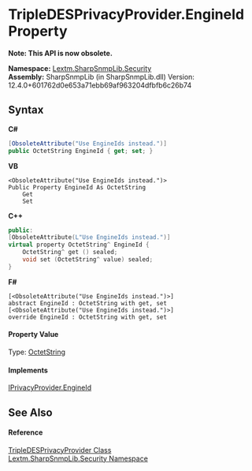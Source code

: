 # TripleDESPrivacyProvider.EngineId Property 
 

**Note: This API is now obsolete.**

**Namespace:**&nbsp;<a href="N_Lextm_SharpSnmpLib_Security">Lextm.SharpSnmpLib.Security</a><br />**Assembly:**&nbsp;SharpSnmpLib (in SharpSnmpLib.dll) Version: 12.4.0+601762d0e653a71ebb69af963204dfbfb6c26b74

## Syntax

**C#**<br />
``` C#
[ObsoleteAttribute("Use EngineIds instead.")]
public OctetString EngineId { get; set; }
```

**VB**<br />
``` VB
<ObsoleteAttribute("Use EngineIds instead.")>
Public Property EngineId As OctetString
	Get
	Set
```

**C++**<br />
``` C++
public:
[ObsoleteAttribute(L"Use EngineIds instead.")]
virtual property OctetString^ EngineId {
	OctetString^ get () sealed;
	void set (OctetString^ value) sealed;
}
```

**F#**<br />
``` F#
[<ObsoleteAttribute("Use EngineIds instead.")>]
abstract EngineId : OctetString with get, set
[<ObsoleteAttribute("Use EngineIds instead.")>]
override EngineId : OctetString with get, set
```


#### Property Value
Type: <a href="T_Lextm_SharpSnmpLib_OctetString">OctetString</a>

#### Implements
<a href="P_Lextm_SharpSnmpLib_Security_IPrivacyProvider_EngineId">IPrivacyProvider.EngineId</a><br />

## See Also


#### Reference
<a href="T_Lextm_SharpSnmpLib_Security_TripleDESPrivacyProvider">TripleDESPrivacyProvider Class</a><br /><a href="N_Lextm_SharpSnmpLib_Security">Lextm.SharpSnmpLib.Security Namespace</a><br />